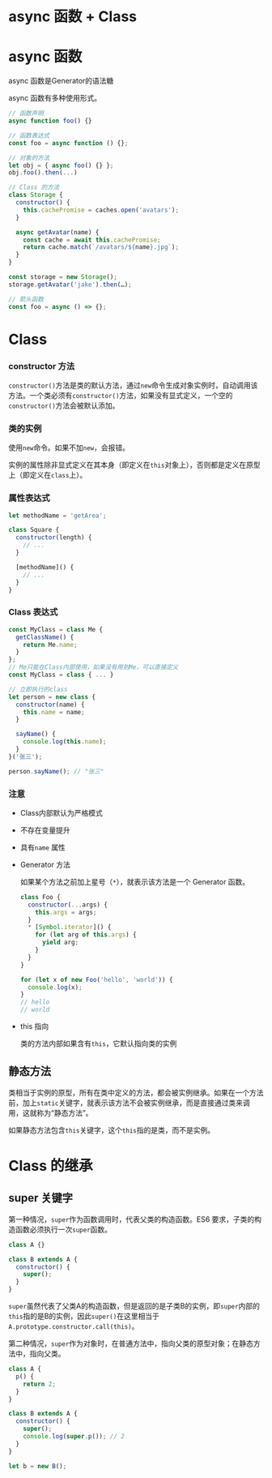 # async 函数 + Class

# async 函数

async 函数是Generator的语法糖

async 函数有多种使用形式。

```jsx
// 函数声明
async function foo() {}

// 函数表达式
const foo = async function () {};

// 对象的方法
let obj = { async foo() {} };
obj.foo().then(...)

// Class 的方法
class Storage {
  constructor() {
    this.cachePromise = caches.open('avatars');
  }

  async getAvatar(name) {
    const cache = await this.cachePromise;
    return cache.match(`/avatars/${name}.jpg`);
  }
}

const storage = new Storage();
storage.getAvatar('jake').then(…);

// 箭头函数
const foo = async () => {};
```

# Class

### constructor 方法

`constructor()`方法是类的默认方法，通过`new`命令生成对象实例时，自动调用该方法。一个类必须有`constructor()`方法，如果没有显式定义，一个空的`constructor()`方法会被默认添加。

### 类的实例

使用`new`命令。如果不加`new`，会报错。

实例的属性除非显式定义在其本身（即定义在`this`对象上），否则都是定义在原型上（即定义在`class`上）。

### 属性表达式

```jsx
let methodName = 'getArea';

class Square {
  constructor(length) {
    // ...
  }

  [methodName]() {
    // ...
  }
}
```

### Class 表达式

```jsx
const MyClass = class Me {
  getClassName() {
    return Me.name;
  }
};
// Me只能在Class内部使用，如果没有用到Me，可以直接定义
const MyClass = class { ... }

// 立即执行的class
let person = new class {
  constructor(name) {
    this.name = name;
  }

  sayName() {
    console.log(this.name);
  }
}('张三');

person.sayName(); // "张三"
```

### 注意

- Class内部默认为严格模式
- 不存在变量提升
- 具有`name` 属性
- Generator 方法

    如果某个方法之前加上星号（`*`），就表示该方法是一个 Generator 函数。

    ```jsx
    class Foo {
      constructor(...args) {
        this.args = args;
      }
      * [Symbol.iterator]() {
        for (let arg of this.args) {
          yield arg;
        }
      }
    }

    for (let x of new Foo('hello', 'world')) {
      console.log(x);
    }
    // hello
    // world
    ```

- this 指向

    类的方法内部如果含有`this`，它默认指向类的实例

## 静态方法

类相当于实例的原型，所有在类中定义的方法，都会被实例继承。如果在一个方法前，加上`static`关键字，就表示该方法不会被实例继承，而是直接通过类来调用，这就称为“静态方法”。

如果静态方法包含`this`关键字，这个`this`指的是类，而不是实例。

# Class 的继承

## super 关键字

第一种情况，`super`作为函数调用时，代表父类的构造函数。ES6 要求，子类的构造函数必须执行一次`super`函数。

```jsx
class A {}

class B extends A {
  constructor() {
    super();
  }
}
```

`super`虽然代表了父类A的构造函数，但是返回的是子类B的实例，即`super`内部的`this`指的是B的实例，因此`super()`在这里相当于`A.prototype.constructor.call(this)`。

第二种情况，`super`作为对象时，在普通方法中，指向父类的原型对象；在静态方法中，指向父类。

```jsx
class A {
  p() {
    return 2;
  }
}

class B extends A {
  constructor() {
    super();
    console.log(super.p()); // 2
  }
}

let b = new B();
```